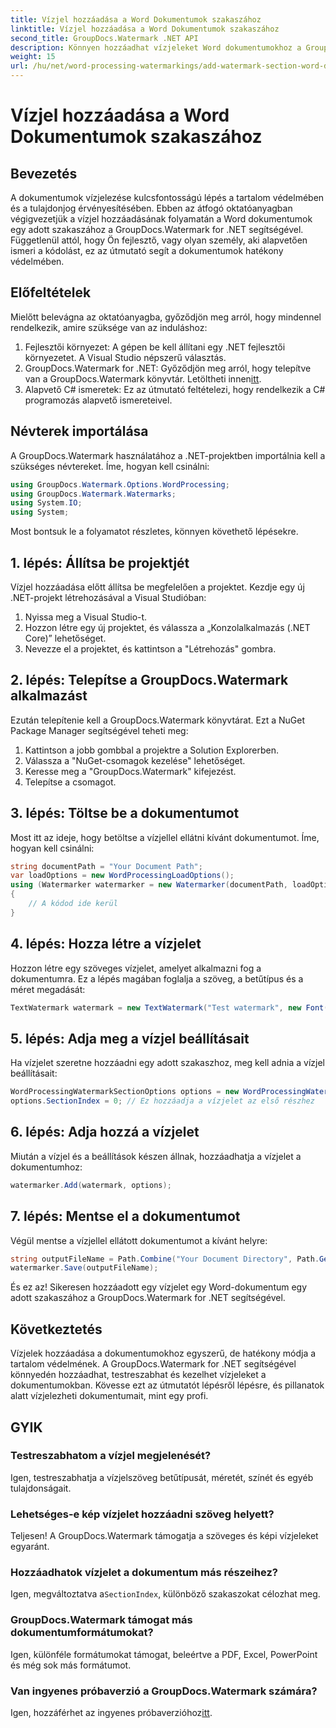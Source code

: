 ```yaml
---
title: Vízjel hozzáadása a Word Dokumentumok szakaszához
linktitle: Vízjel hozzáadása a Word Dokumentumok szakaszához
second_title: GroupDocs.Watermark .NET API
description: Könnyen hozzáadhat vízjeleket Word dokumentumokhoz a GroupDocs.Watermark for .NET segítségével. Védje meg tartalmait ezzel az egyszerű útmutatóval.
weight: 15
url: /hu/net/word-processing-watermarkings/add-watermark-section-word-docs/
---
```


# Vízjel hozzáadása a Word Dokumentumok szakaszához

## Bevezetés
A dokumentumok vízjelezése kulcsfontosságú lépés a tartalom védelmében és a tulajdonjog érvényesítésében. Ebben az átfogó oktatóanyagban végigvezetjük a vízjel hozzáadásának folyamatán a Word dokumentumok egy adott szakaszához a GroupDocs.Watermark for .NET segítségével. Függetlenül attól, hogy Ön fejlesztő, vagy olyan személy, aki alapvetően ismeri a kódolást, ez az útmutató segít a dokumentumok hatékony védelmében.
## Előfeltételek
Mielőtt belevágna az oktatóanyagba, győződjön meg arról, hogy mindennel rendelkezik, amire szüksége van az induláshoz:
1. Fejlesztői környezet: A gépen be kell állítani egy .NET fejlesztői környezetet. A Visual Studio népszerű választás.
2.  GroupDocs.Watermark for .NET: Győződjön meg arról, hogy telepítve van a GroupDocs.Watermark könyvtár. Letöltheti innen[itt](https://releases.groupdocs.com/Watermark/net/).
3. Alapvető C# ismeretek: Ez az útmutató feltételezi, hogy rendelkezik a C# programozás alapvető ismereteivel.
## Névterek importálása
A GroupDocs.Watermark használatához a .NET-projektben importálnia kell a szükséges névtereket. Íme, hogyan kell csinálni:
```csharp
using GroupDocs.Watermark.Options.WordProcessing;
using GroupDocs.Watermark.Watermarks;
using System.IO;
using System;
```
Most bontsuk le a folyamatot részletes, könnyen követhető lépésekre.
## 1. lépés: Állítsa be projektjét
Vízjel hozzáadása előtt állítsa be megfelelően a projektet. Kezdje egy új .NET-projekt létrehozásával a Visual Studióban:
1. Nyissa meg a Visual Studio-t.
2. Hozzon létre egy új projektet, és válassza a „Konzolalkalmazás (.NET Core)” lehetőséget.
3. Nevezze el a projektet, és kattintson a "Létrehozás" gombra.
## 2. lépés: Telepítse a GroupDocs.Watermark alkalmazást
Ezután telepítenie kell a GroupDocs.Watermark könyvtárat. Ezt a NuGet Package Manager segítségével teheti meg:
1. Kattintson a jobb gombbal a projektre a Solution Explorerben.
2. Válassza a "NuGet-csomagok kezelése" lehetőséget.
3. Keresse meg a "GroupDocs.Watermark" kifejezést.
4. Telepítse a csomagot.
## 3. lépés: Töltse be a dokumentumot
Most itt az ideje, hogy betöltse a vízjellel ellátni kívánt dokumentumot. Íme, hogyan kell csinálni:
```csharp
string documentPath = "Your Document Path";
var loadOptions = new WordProcessingLoadOptions();
using (Watermarker watermarker = new Watermarker(documentPath, loadOptions))
{
    // A kódod ide kerül
}
```
## 4. lépés: Hozza létre a vízjelet
Hozzon létre egy szöveges vízjelet, amelyet alkalmazni fog a dokumentumra. Ez a lépés magában foglalja a szöveg, a betűtípus és a méret megadását:
```csharp
TextWatermark watermark = new TextWatermark("Test watermark", new Font("Arial", 19));
```
## 5. lépés: Adja meg a vízjel beállításait
Ha vízjelet szeretne hozzáadni egy adott szakaszhoz, meg kell adnia a vízjel beállításait:
```csharp
WordProcessingWatermarkSectionOptions options = new WordProcessingWatermarkSectionOptions();
options.SectionIndex = 0; // Ez hozzáadja a vízjelet az első részhez
```
## 6. lépés: Adja hozzá a vízjelet
Miután a vízjel és a beállítások készen állnak, hozzáadhatja a vízjelet a dokumentumhoz:
```csharp
watermarker.Add(watermark, options);
```
## 7. lépés: Mentse el a dokumentumot
Végül mentse a vízjellel ellátott dokumentumot a kívánt helyre:
```csharp
string outputFileName = Path.Combine("Your Document Directory", Path.GetFileName(documentPath));
watermarker.Save(outputFileName);
```
És ez az! Sikeresen hozzáadott egy vízjelet egy Word-dokumentum egy adott szakaszához a GroupDocs.Watermark for .NET segítségével.
## Következtetés
Vízjelek hozzáadása a dokumentumokhoz egyszerű, de hatékony módja a tartalom védelmének. A GroupDocs.Watermark for .NET segítségével könnyedén hozzáadhat, testreszabhat és kezelhet vízjeleket a dokumentumokban. Kövesse ezt az útmutatót lépésről lépésre, és pillanatok alatt vízjelezheti dokumentumait, mint egy profi.
## GYIK
### Testreszabhatom a vízjel megjelenését?
Igen, testreszabhatja a vízjelszöveg betűtípusát, méretét, színét és egyéb tulajdonságait.
### Lehetséges-e kép vízjelet hozzáadni szöveg helyett?
Teljesen! A GroupDocs.Watermark támogatja a szöveges és képi vízjeleket egyaránt.
### Hozzáadhatok vízjelet a dokumentum más részeihez?
 Igen, megváltoztatva a`SectionIndex`, különböző szakaszokat célozhat meg.
### GroupDocs.Watermark támogat más dokumentumformátumokat?
Igen, különféle formátumokat támogat, beleértve a PDF, Excel, PowerPoint és még sok más formátumot.
### Van ingyenes próbaverzió a GroupDocs.Watermark számára?
 Igen, hozzáférhet az ingyenes próbaverzióhoz[itt](https://releases.groupdocs.com/).